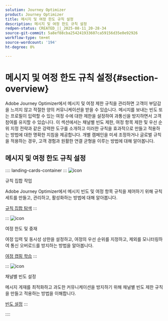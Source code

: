 ```yaml
---
solution: Journey Optimizer
product: Journey Optimizer
title: 메시지 및 여정 한도 규칙 설정
description: 메시지 및 여정 한도 규칙 설정
redpen-status: CREATED_||_2025-08-11_20-28-34
source-git-commit: 5a8ef88cba254241933607ca59156d35e0e92926
workflow-type: tm+mt
source-wordcount: '194'
ht-degree: 0%

---
```



# 메시지 및 여정 한도 규칙 설정{#section-overview}

Adobe Journey Optimizer에서 메시지 및 여정 제한 규칙을 관리하면 고객이 부담감을 느끼지 않고 적절한 양의 커뮤니케이션을 받을 수 있습니다. 메시지를 보내는 빈도 또는 프로필이 입력할 수 있는 여정 수에 대한 제한을 설정하여 과통신을 방지하면서 고객 참여를 유지할 수 있습니다. 이 섹션에서는 채널별 빈도 제한, 여정 항목 제한 및 우선 순위 지정 전략과 같은 강력한 도구를 소개하고 이러한 규칙을 효과적으로 만들고 적용하는 방법에 대한 명확한 지침을 제공합니다. 개별 캠페인을 미세 조정하거나 글로벌 규칙을 적용하는 경우, 고객 경험과 원활한 연결 균형을 이루는 방법에 대해 알아봅니다.

## 메시지 및 여정 한도 규칙 설정

:::: landing-cards-container
:::
![icon](https://cdn.experienceleague.adobe.com/icons/gear.svg)

규칙 집합 작업

Adobe Journey Optimizer에서 메시지 빈도 및 여정 항목 규칙을 제어하기 위해 규칙 세트를 만들고, 관리하고, 활성화하는 방법에 대해 알아봅니다.

[규칙 집합 탐색](../using/conflict-prioritization/rule-sets.md)
:::

:::
![icon](https://cdn.experienceleague.adobe.com/icons/list-check.svg)

여정 한도 및 중재

여정 입력 및 동시성 상한을 설정하고, 여정의 우선 순위를 지정하고, 제외를 모니터링하여 통신 오버로드를 방지하는 방법을 알아봅니다.

[여정 캡핑 학습](../using/conflict-prioritization/journey-capping.md)
:::

:::
![icon](https://cdn.experienceleague.adobe.com/icons/circle-play.svg)

채널별 빈도 설정

메시지 게재를 최적화하고 과도한 커뮤니케이션을 방지하기 위해 채널별 빈도 제한 규칙을 만들고 적용하는 방법을 이해합니다.

[빈도 설정](../using/conflict-prioritization/channel-capping.md)
:::

::::
